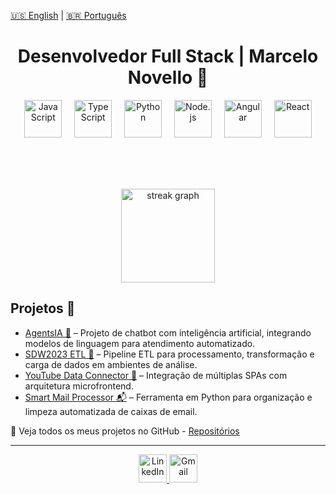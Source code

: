 [🇺🇸 English](./README_EN.md) | [🇧🇷 Português](./README.md)

<h1 align="center">Desenvolvedor Full Stack | Marcelo Novello 👋</h1>
<div align="center">
</div>
<div align="center">
<img src="https://skillicons.dev/icons?i=js" height="60" alt="JavaScript" />
<img width="12" />
<img src="https://skillicons.dev/icons?i=ts" height="60" alt="TypeScript" />
<img width="12" />
<img src="https://skillicons.dev/icons?i=py" height="60" alt="Python" />
<img width="12" />
<img src="https://skillicons.dev/icons?i=nodejs" height="60" alt="Node.js" />
<img width="12" />
<img src="https://skillicons.dev/icons?i=angular" height="60" alt="Angular" />
<img width="12" />
<img src="https://skillicons.dev/icons?i=react" height="60" alt="React" />
</div>

<br><br><br>

<div align="center">
<img src="https://github-readme-streak-stats-eight.vercel.app/?user=marcelonovello&theme=dark&hide_border=true" height="150" alt="streak graph" />
</div>


## Projetos 📂
- [AgentsIA 🤖](https://github.com/marcelonovello/AgentsIA) – Projeto de chatbot com inteligência artificial, integrando modelos de linguagem para atendimento automatizado.  
- [SDW2023 ETL 🔄](https://github.com/marcelonovello/sdw2023-etl) – Pipeline ETL para processamento, transformação e carga de dados em ambientes de análise.
- [YouTube Data Connector 🧩](https://github.com/marcelonovello/YouTube-Data-Connector) – Integração de múltiplas SPAs com arquitetura microfrontend.  
- [Smart Mail Processor 📬](https://github.com/marcelonovello/Smart-Mail-Processor) – Ferramenta em Python para organização e limpeza automatizada de caixas de email.

🔗 Veja todos os meus projetos no GitHub - [Repositórios](https://github.com/marcelonovello?tab=repositories)

---

<div align="center">
    
<a href="https://linkedin.com/in/marcelo-novello" target="_blank">
  <img src="https://skillicons.dev/icons?i=linkedin" height="45" alt="LinkedIn" />
</a>
<a href="mailto:mardevfstack@gmail.com" target="_blank">
  <img src="https://skillicons.dev/icons?i=gmail" height="45" alt="Gmail" />
</a>
</div>
<br>


